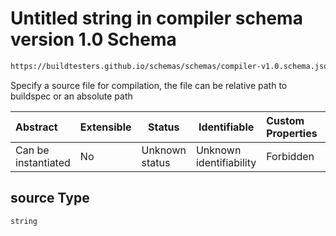 # Untitled string in compiler schema version 1.0 Schema

```txt
https://buildtesters.github.io/schemas/schemas/compiler-v1.0.schema.json#/properties/build/properties/source
```

Specify a source file for compilation, the file can be relative path to buildspec or an absolute path


| Abstract            | Extensible | Status         | Identifiable            | Custom Properties | Additional Properties | Access Restrictions | Defined In                                                                             |
| :------------------ | ---------- | -------------- | ----------------------- | :---------------- | --------------------- | ------------------- | -------------------------------------------------------------------------------------- |
| Can be instantiated | No         | Unknown status | Unknown identifiability | Forbidden         | Allowed               | none                | [compiler-v1.0.schema.json\*](../out/compiler-v1.0.schema.json "open original schema") |

## source Type

`string`
